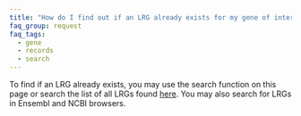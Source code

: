 ```yaml
---
title: "How do I find out if an LRG already exists for my gene of interest?"
faq_group: request
faq_tags:
  - gene
  - records
  - search
---
```


To find if an LRG already exists, you may use the search function on this page or search the list of all LRGs found [here](/search/?query=*). 
You may also search for LRGs in Ensembl and NCBI browsers.
